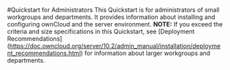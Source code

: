 #Quickstart for Administrators
This Quickstart is for administrators of small workgroups and departments. It provides information about installing and configuring ownCloud and the server environment. 
**NOTE:** If you exceed the criteria and size specifications in this Quickstart, see [Deployment Recommendations] (https://doc.owncloud.org/server/10.2/admin_manual/installation/deployment_recommendations.html) for information about larger workgroups and departments.
